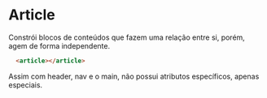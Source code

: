 # Article

Constrói blocos de conteúdos que fazem uma relação entre si, porém, agem de forma independente.

```HTML
  <article></article>
```

Assim com header, nav e o main, não possui atributos específicos, apenas especiais.
